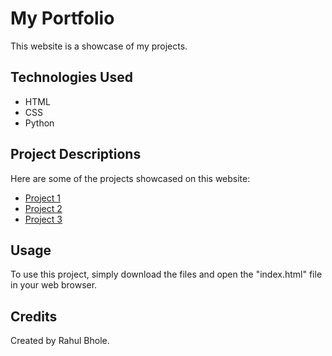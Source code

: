 <!DOCTYPE html>
<html>
<head>
	<meta charset="UTF-8">
</head>
<body>
	<h1>My Portfolio</h1>
	<p>This website is a showcase of my projects.</p>
	<h2>Technologies Used</h2>
	<ul>
		<li>HTML</li>
		<li>CSS</li>
		<li>Python</li>
	</ul>
	<h2>Project Descriptions</h2>
	<p>Here are some of the projects showcased on this website:</p>
	<ul>
		<li><a href="#">Project 1</a></li>
		<li><a href="#">Project 2</a></li>
		<li><a href="#">Project 3</a></li>
	</ul>
	<h2>Usage</h2>
	<p>To use this project, simply download the files and open the "index.html" file in your web browser.</p>
	<h2>Credits</h2>
	<p>Created by Rahul Bhole.</p>
</body>
</html>
